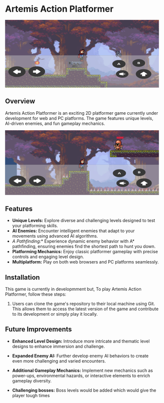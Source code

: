# Artemis Action Platformer


![Game Screenshot](https://github.com/samarthy717/Artemis/raw/main/Assets/Assets/Screenshot%202024-07-09%20124809.png)

## Overview
Artemis Action Platformer is an exciting 2D platformer game currently under development for web and PC platforms. The game features unique levels, AI-driven enemies, and fun gameplay mechanics.

![Game Screenshot](https://github.com/samarthy717/Artemis/raw/main/Assets/Assets/Screenshot%202024-07-09%20124610.png)

## Features
- **Unique Levels:** Explore diverse and challenging levels designed to test your platforming skills.
- **AI Enemies:** Encounter intelligent enemies that adapt to your movements using advanced AI algorithms.
- **A* Pathfinding:** Experience dynamic enemy behavior with A* pathfinding, ensuring enemies find the shortest path to hunt you down.
- **Platforming Mechanics:** Enjoy classic platformer gameplay with precise controls and engaging level design.
- **Multiplatform:** Play on both web browsers and PC platforms seamlessly.


## Installation
This game is currently in developmment but,
To play Artemis Action Platformer, follow these steps:
1. Users can clone the game's repository to their local machine using Git. This allows them to access the latest version of the game and contribute to its development or simply play it locally.

## Future Improvements
- **Enhanced Level Design:** Introduce more intricate and thematic level designs to enhance immersion and challenge.
  
- **Expanded Enemy AI:** Further develop enemy AI behaviors to create even more challenging and varied encounters.
  
- **Additional Gameplay Mechanics:** Implement new mechanics such as power-ups, environmental hazards, or interactive elements to enrich gameplay diversity.
  
- **Challenging bosses:** Boss levels would be added which would give the player tough times


